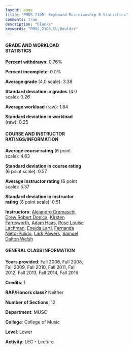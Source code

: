 ```yaml
---
layout: page
title: "PMUS 2105: Keyboard-Musicianship 3 Statistics"
comments: true
description: "blanks"
keywords: "PMUS,2105,CU,Boulder"
---
```

<head>
<script src="https://ajax.googleapis.com/ajax/libs/jquery/2.1.3/jquery.min.js"></script>
<script src="https://dl.dropboxusercontent.com/s/pc42nxpaw1ea4o9/highcharts.js?dl=0"></script>
<!-- <script src="../assets/js/highcharts.js"></script> -->
<style type="text/css">@font-face {
	font-family: "Bebas Neue";
	src: url(https://www.filehosting.org/file/details/544349/BebasNeue Regular.otf) format("opentype");
	}
	h1.Bebas { 
		font-family: "Bebas Neue", Verdana, Tahoma;
	}
</style>
</head>
<body>
	<div id="container" style="float: right; width: 45%; height: 88%; margin-left: 2.5%; margin-right: 2.5%;"></div>
	<script language="JavaScript">
		$(document).ready(function() {
		var chart = {type: 'column'};
		var title = {text: 'Grade Distribution'};
		var xAxis = {categories: ['A','B','C','D','F'],crosshair: true};
		var yAxis = {min: 0,title: {text: 'Percentage'}};
		var tooltip = {headerFormat: '<center><b><span style="font-size:20px">{point.key}</span></b></center>',
		               pointFormat: '<td style="padding:0"><b>{point.y:.1f}%</b></td>',
		               footerFormat: '</table>',shared: true,useHTML: true};
		var plotOptions = {column: {pointPadding: 0.0,borderWidth: 0}};  
		var credits = {enabled: false};var series= [{name: 'Percent',data: [56.48,31.45,9.95,1.53,0.6,]}];
		var json = {};
		json.chart = chart;
		json.title = title;
		json.tooltip = tooltip;
		json.xAxis = xAxis;
		json.yAxis = yAxis;  
		json.series = series;
		json.plotOptions = plotOptions;  
		json.credits = credits;
		$('#container').highcharts(json);
	});
	</script>
</body>
			   
#### GRADE AND WORKLOAD STATISTICS

**Percent withdrawn**: 0.76%

**Percent incomplete**: 0.0%

**Average grade** (4.0 scale): 3.38

**Standard deviation in grades** (4.0 scale): 0.26

**Average workload** (raw): 1.84

**Standard deviation in workload** (raw): 0.25

#### COURSE AND INSTRUCTOR RATINGS/INFORMATION

**Average course rating** (6 point scale): 4.63

**Standard deviation in course rating** (6 point scale): 0.57

**Average instructor rating** (6 point scale): 5.37

**Standard deviation in instructor rating** (6 point scale): 0.51

**Instructors**: <a href='../../instructors/Alejandro_Cremaschi'>Alejandro Cremaschi</a>, <a href='../../instructors/Drew_Robert_Donica'>Drew Robert Donica</a>, <a href='../../instructors/Kirsten_Farnsworth'>Kirsten Farnsworth</a>, <a href='../../instructors/Adam_Haas'>Adam Haas</a>, <a href='../../instructors/Rose_Louise_Lachman'>Rose Louise Lachman</a>, <a href='../../instructors/Eneida_Larti'>Eneida Larti</a>, <a href='../../instructors/Fernanda_Nieto-Pulido'>Fernanda Nieto-Pulido</a>, <a href='../../instructors/Lark_Powers'>Lark Powers</a>, <a href='../../instructors/Samuel_Dalton_Welsh'>Samuel Dalton Welsh</a>

#### GENERAL CLASS INFORMATION

**Years provided**: Fall 2006, Fall 2008, Fall 2009, Fall 2010, Fall 2011, Fall 2012, Fall 2013, Fall 2014, Fall 2016

**Credits**: 1

**RAP/Honors class?** Neither

**Number of Sections**: 12

**Department**: MUSC

**College**: College of Music

**Level**: Lower

**Activity**: LEC - Lecture
